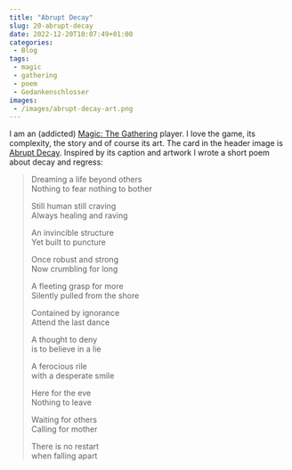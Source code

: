 ```yaml
---
title: "Abrupt Decay"
slug: 20-abrupt-decay
date: 2022-12-20T10:07:49+01:00
categories:
 - Blog
tags:
 - magic
 - gathering
 - poem
 - Gedankenschlosser
images:
 - /images/abrupt-decay-art.png
---
```


I am an (addicted) [Magic: The Gathering](https://en.wikipedia.org/wiki/Magic:_The_Gathering) player. I love the game, its complexity, the story and of course its art. The card in the header image is [Abrupt Decay](https://scryfall.com/card/mm3/146/abrupt-decay). Inspired by its caption and artwork I wrote a short poem about decay and regress:

<!--more-->

> Dreaming a life beyond others\
> Nothing to fear nothing to bother
> 
> Still human still craving\
> Always healing and raving
> 
> An invincible structure\
> Yet built to puncture
> 
> Once robust and strong\
> Now crumbling for long
> 
> A fleeting grasp for more\
> Silently pulled from the shore
> 
> Contained by ignorance\
> Attend the last dance
> 
> A thought to deny\
> is to believe in a lie 
> 
> A ferocious rile\
> with a desperate smile
> 
> Here for the eve\
> Nothing to leave
> 
> Waiting for others\
> Calling for mother
> 
> There is no restart\
> when falling apart